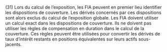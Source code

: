 (31) Lors du calcul de l’exposition, les FIA peuvent en premier lieu identifier les dispositions de couverture. Les dérivés concernés par ces dispositions sont alors exclus du calcul de l’exposition globale. Les FIA doivent utiliser un calcul exact dans les dispositions de couverture. Ils ne doivent pas utiliser les règles de compensation en duration dans le calcul de la couverture. Ces règles peuvent être utilisées pour convertir les dérivés de taux d’intérêt restants en positions équivalentes sur leurs actifs sous-jacents.